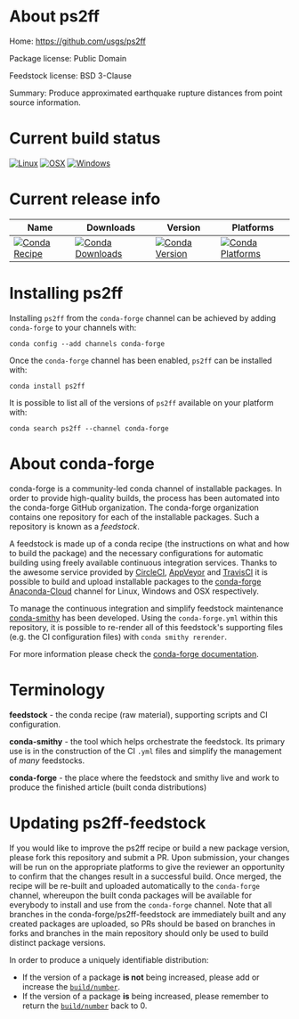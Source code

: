 About ps2ff
===========

Home: https://github.com/usgs/ps2ff

Package license: Public Domain

Feedstock license: BSD 3-Clause

Summary: Produce approximated earthquake rupture distances from point source information.



Current build status
====================

[![Linux](https://img.shields.io/circleci/project/github/conda-forge/ps2ff-feedstock/master.svg?label=Linux)](https://circleci.com/gh/conda-forge/ps2ff-feedstock)
[![OSX](https://img.shields.io/travis/conda-forge/ps2ff-feedstock/master.svg?label=macOS)](https://travis-ci.org/conda-forge/ps2ff-feedstock)
[![Windows](https://img.shields.io/appveyor/ci/conda-forge/ps2ff-feedstock/master.svg?label=Windows)](https://ci.appveyor.com/project/conda-forge/ps2ff-feedstock/branch/master)

Current release info
====================

| Name | Downloads | Version | Platforms |
| --- | --- | --- | --- |
| [![Conda Recipe](https://img.shields.io/badge/recipe-ps2ff-green.svg)](https://anaconda.org/conda-forge/ps2ff) | [![Conda Downloads](https://img.shields.io/conda/dn/conda-forge/ps2ff.svg)](https://anaconda.org/conda-forge/ps2ff) | [![Conda Version](https://img.shields.io/conda/vn/conda-forge/ps2ff.svg)](https://anaconda.org/conda-forge/ps2ff) | [![Conda Platforms](https://img.shields.io/conda/pn/conda-forge/ps2ff.svg)](https://anaconda.org/conda-forge/ps2ff) |

Installing ps2ff
================

Installing `ps2ff` from the `conda-forge` channel can be achieved by adding `conda-forge` to your channels with:

```
conda config --add channels conda-forge
```

Once the `conda-forge` channel has been enabled, `ps2ff` can be installed with:

```
conda install ps2ff
```

It is possible to list all of the versions of `ps2ff` available on your platform with:

```
conda search ps2ff --channel conda-forge
```


About conda-forge
=================

conda-forge is a community-led conda channel of installable packages.
In order to provide high-quality builds, the process has been automated into the
conda-forge GitHub organization. The conda-forge organization contains one repository
for each of the installable packages. Such a repository is known as a *feedstock*.

A feedstock is made up of a conda recipe (the instructions on what and how to build
the package) and the necessary configurations for automatic building using freely
available continuous integration services. Thanks to the awesome service provided by
[CircleCI](https://circleci.com/), [AppVeyor](https://www.appveyor.com/)
and [TravisCI](https://travis-ci.org/) it is possible to build and upload installable
packages to the [conda-forge](https://anaconda.org/conda-forge)
[Anaconda-Cloud](https://anaconda.org/) channel for Linux, Windows and OSX respectively.

To manage the continuous integration and simplify feedstock maintenance
[conda-smithy](https://github.com/conda-forge/conda-smithy) has been developed.
Using the ``conda-forge.yml`` within this repository, it is possible to re-render all of
this feedstock's supporting files (e.g. the CI configuration files) with ``conda smithy rerender``.

For more information please check the [conda-forge documentation](https://conda-forge.org/docs/).

Terminology
===========

**feedstock** - the conda recipe (raw material), supporting scripts and CI configuration.

**conda-smithy** - the tool which helps orchestrate the feedstock.
                   Its primary use is in the construction of the CI ``.yml`` files
                   and simplify the management of *many* feedstocks.

**conda-forge** - the place where the feedstock and smithy live and work to
                  produce the finished article (built conda distributions)


Updating ps2ff-feedstock
========================

If you would like to improve the ps2ff recipe or build a new
package version, please fork this repository and submit a PR. Upon submission,
your changes will be run on the appropriate platforms to give the reviewer an
opportunity to confirm that the changes result in a successful build. Once
merged, the recipe will be re-built and uploaded automatically to the
`conda-forge` channel, whereupon the built conda packages will be available for
everybody to install and use from the `conda-forge` channel.
Note that all branches in the conda-forge/ps2ff-feedstock are
immediately built and any created packages are uploaded, so PRs should be based
on branches in forks and branches in the main repository should only be used to
build distinct package versions.

In order to produce a uniquely identifiable distribution:
 * If the version of a package **is not** being increased, please add or increase
   the [``build/number``](https://conda.io/docs/user-guide/tasks/build-packages/define-metadata.html#build-number-and-string).
 * If the version of a package **is** being increased, please remember to return
   the [``build/number``](https://conda.io/docs/user-guide/tasks/build-packages/define-metadata.html#build-number-and-string)
   back to 0.
